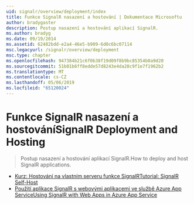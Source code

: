 ```yaml
---
uid: signalr/overview/deployment/index
title: Funkce SignalR nasazení a hostování | Dokumentace Microsoftu
author: bradygaster
description: Postup nasazení a hostování aplikací SignalR.
ms.author: bradyg
ms.date: 09/19/2014
ms.assetid: 62482bdd-e2a4-46e5-b909-6d0c6bc07114
msc.legacyurl: /signalr/overview/deployment
msc.type: chapter
ms.openlocfilehash: 947384b21c6f0b38f19d09f8b9bc85354b0a9d20
ms.sourcegitcommit: 51b01b6ff8edde57d8243e4da28c9f1e7f1962b2
ms.translationtype: MT
ms.contentlocale: cs-CZ
ms.lasthandoff: 05/06/2019
ms.locfileid: "65120024"
---
```

# <a name="signalr-deployment-and-hosting"></a><span data-ttu-id="126a6-103">Funkce SignalR nasazení a hostování</span><span class="sxs-lookup"><span data-stu-id="126a6-103">SignalR Deployment and Hosting</span></span>

> <span data-ttu-id="126a6-104">Postup nasazení a hostování aplikací SignalR.</span><span class="sxs-lookup"><span data-stu-id="126a6-104">How to deploy and host SignalR applications.</span></span>

- [<span data-ttu-id="126a6-105">Kurz: Hostování na vlastním serveru funkce SignalR</span><span class="sxs-lookup"><span data-stu-id="126a6-105">Tutorial: SignalR Self-Host</span></span>](tutorial-signalr-self-host.md)
- [<span data-ttu-id="126a6-106">Použití aplikace SignalR s webovými aplikacemi ve službě Azure App Service</span><span class="sxs-lookup"><span data-stu-id="126a6-106">Using SignalR with Web Apps in Azure App Service</span></span>](using-signalr-with-azure-web-sites.md)
